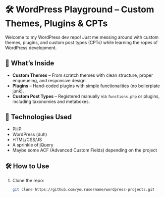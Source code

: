 # 🛠️ WordPress Playground – Custom Themes, Plugins & CPTs

Welcome to my WordPress dev repo! Just me messing around with custom themes, plugins, and custom post types (CPTs) while learning the ropes of WordPress development.

## 🚀 What’s Inside

- **Custom Themes** – From scratch themes with clean structure, proper enqueueing, and responsive design.
- **Plugins** – Hand-coded plugins with simple functionalities (no boilerplate junk).
- **Custom Post Types** – Registered manually via `functions.php` or plugins, including taxonomies and metaboxes.

## 🧩 Technologies Used

- PHP
- WordPress (duh)
- HTML/CSS/JS
- A sprinkle of jQuery
- Maybe some ACF (Advanced Custom Fields) depending on the project

## 🛠️ How to Use

1. Clone the repo:
   ```bash
   git clone https://github.com/yourusername/wordpress-projects.git
  ```
